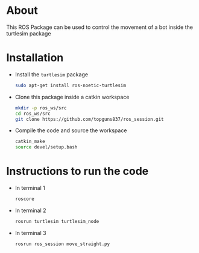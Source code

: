 # About

This ROS Package can be used to control the movement of a bot inside the turtlesim package

# Installation

- Install the `turtlesim` package

    ```bash
    sudo apt-get install ros-noetic-turtlesim
    ```

- Clone this package inside a catkin workspace

    ```bash
    mkdir -p ros_ws/src 
    cd ros_ws/src
    git clone https://github.com/topguns837/ros_session.git
    ```

- Compile the code and source the workspace

    ```bash
    catkin_make
    source devel/setup.bash
    ```

# Instructions to run the code

- In terminal 1

    ```bash
    roscore
    ```

- In terminal 2

    ```bash
    rosrun turtlesim turtlesim_node
    ```

- In terminal 3

    ```bash
    rosrun ros_session move_straight.py
    ```
